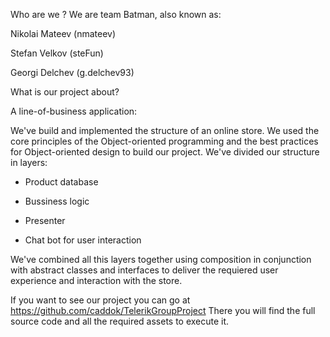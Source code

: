 
Who are we ?
We are team Batman, also known as:

 Nikolai Mateev (nmateev)
 
 Stefan Velkov (steFun)
 
 Georgi Delchev (g.delchev93)
 
What is our project about?

A line-of-business application:

We've build and implemented the structure of an online store. We used the core principles of the Object-oriented programming
and the best practices for Object-oriented design to build our project. We've divided our structure in layers:

 - Product database

 - Bussiness logic
 
 - Presenter

 - Chat bot for user interaction

We've combined all this layers together using composition in conjunction with abstract classes
and interfaces to deliver the requiered user experience and interaction with the store.
 
If you want to see our project you can go at https://github.com/caddok/TelerikGroupProject
There you will find the full source code and all the required assets to execute it.
